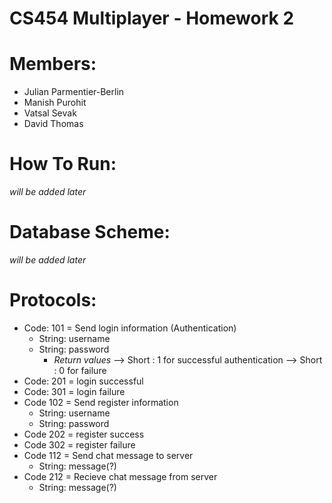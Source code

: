 CS454 Multiplayer - Homework 2
==============================
# Members:
- Julian Parmentier-Berlin
- Manish Purohit
- Vatsal Sevak
- David Thomas

# How To Run:
*will be added later*

# Database Scheme:
*will be added later*

# Protocols:
- Code: 101 = Send login information (Authentication)
  - String: username
  - String: password
    - *Return values* --> Short : 1 for successful authentication
                      --> Short : 0 for failure
- Code: 201 = login successful
- Code: 301 = login failure
- Code 102 = Send register information
  - String: username
  - String: password
- Code 202 = register success
- Code 302 = register failure
- Code 112 = Send chat message to server
  - String: message(?)
- Code 212 = Recieve chat message from server
  - String: message(?)
